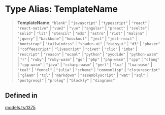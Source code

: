 # Type Alias: TemplateName

> **TemplateName**: `"blank"` \| `"javascript"` \| `"typescript"` \| `"react"` \| `"react-native"` \| `"vue2"` \| `"vue"` \| `"angular"` \| `"preact"` \| `"svelte"` \| `"solid"` \| `"lit"` \| `"stencil"` \| `"mdx"` \| `"astro"` \| `"riot"` \| `"malina"` \| `"jquery"` \| `"backbone"` \| `"knockout"` \| `"jest"` \| `"jest-react"` \| `"bootstrap"` \| `"tailwindcss"` \| `"shadcn-ui"` \| `"daisyui"` \| `"d3"` \| `"phaser"` \| `"coffeescript"` \| `"livescript"` \| `"civet"` \| `"clio"` \| `"imba"` \| `"rescript"` \| `"reason"` \| `"ocaml"` \| `"python"` \| `"pyodide"` \| `"python-wasm"` \| `"r"` \| `"ruby"` \| `"ruby-wasm"` \| `"go"` \| `"php"` \| `"php-wasm"` \| `"cpp"` \| `"clang"` \| `"cpp-wasm"` \| `"java"` \| `"csharp-wasm"` \| `"perl"` \| `"lua"` \| `"lua-wasm"` \| `"teal"` \| `"fennel"` \| `"julia"` \| `"scheme"` \| `"commonlisp"` \| `"clojurescript"` \| `"gleam"` \| `"tcl"` \| `"markdown"` \| `"assemblyscript"` \| `"wat"` \| `"sql"` \| `"postgresql"` \| `"prolog"` \| `"blockly"` \| `"diagrams"`

## Defined in

[models.ts:1375](https://github.com/live-codes/livecodes/blob/bee85b9d53399ef60fcc2e01c3d8b1862b2acaee/src/sdk/models.ts#L1375)